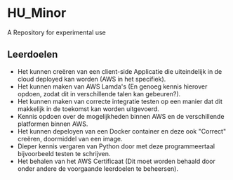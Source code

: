 # HU_Minor
A Repository for experimental use 

## Leerdoelen
- Het kunnen creëren van een client-side Applicatie die uiteindelijk in de cloud deployed kan worden (AWS in het specifiek).
- Het kunnen maken van AWS Lamda's (En genoeg kennis hierover opdoen, zodat dit in verschillende talen kan gebeuren?).
- Het kunnen maken van correcte integratie testen op een manier dat dit makkelijk in de toekomst kan worden uitgevoerd.
- Kennis opdoen over de mogelijkheden binnen AWS en de verschillende platformen binnen AWS.
- Het kunnen depeloyen van een Docker container en deze ook "Correct" creëren, doormiddel van een image.
- Dieper kennis vergaren van Python door met deze programmeertaal bijvoorbeeld testen te schrijven.
- Het behalen van het AWS Certificaat (Dit moet worden behaald door onder andere de voorgaande leerdoelen te beheersen).


